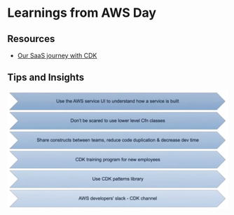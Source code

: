 # Learnings from AWS Day

Resources
---

- [Our SaaS journey with CDK][1]

<!-- Links -->
[1]: https://www.youtube.com/watch?v=qJutZqXMdgM&t=3994s

Tips and Insights
---

![tips](assets/tips.png)
